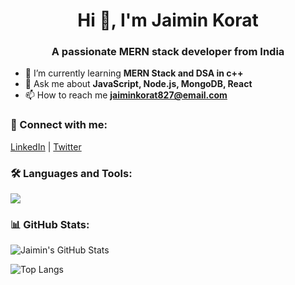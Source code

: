 
<h1 align="center">Hi 👋, I'm Jaimin Korat</h1>
<h3 align="center">A passionate MERN stack developer from India</h3>

- 🌱 I’m currently learning **MERN Stack and DSA in c++**
- 💬 Ask me about **JavaScript, Node.js, MongoDB, React**
- 📫 How to reach me **jaiminkorat827@email.com**

### 🔗 Connect with me:
<p>
  <a href="https://www.linkedin.com/in/jaimin-korat-56552b1aa/" target="blank">LinkedIn</a> |
  <a href="https://x.com/JaiminKorat9" target="blank">Twitter</a>
</p>

### 🛠️ Languages and Tools:
<img src="https://skillicons.dev/icons?i=js,html,css,nodejs,react,mongodb,c,cpp" />

### 📊 GitHub Stats:
![Jaimin's GitHub Stats](https://github-readme-stats.vercel.app/api?username=Jaimin28&show_icons=true&theme=radical)

![Top Langs](https://github-readme-stats.vercel.app/api/top-langs/?username=Jaimin28&layout=compact&theme=radical)
